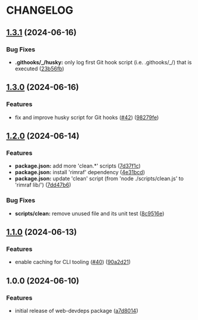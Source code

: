# CHANGELOG

## [1.3.1](https://github.com/dustin-ruetz/web-devdeps/compare/v1.3.0...v1.3.1) (2024-06-16)

### Bug Fixes

* **.githooks/_/husky:** only log first Git hook script (i.e. .githooks/_/) that is executed ([23b56fb](https://github.com/dustin-ruetz/web-devdeps/commit/23b56fbf63470d868ad7510b44d4ef08faf8a459))

## [1.3.0](https://github.com/dustin-ruetz/web-devdeps/compare/v1.2.0...v1.3.0) (2024-06-16)

### Features

* fix and improve husky script for Git hooks ([#42](https://github.com/dustin-ruetz/web-devdeps/issues/42)) ([98279fe](https://github.com/dustin-ruetz/web-devdeps/commit/98279fe1434349c1b94df17da6fd61c2bc295552))

## [1.2.0](https://github.com/dustin-ruetz/web-devdeps/compare/v1.1.0...v1.2.0) (2024-06-14)

### Features

* **package.json:** add more 'clean.*' scripts ([7d37f1c](https://github.com/dustin-ruetz/web-devdeps/commit/7d37f1c0b41365b2267904408b41713639d238c6))
* **package.json:** install 'rimraf' dependency ([4e31bcd](https://github.com/dustin-ruetz/web-devdeps/commit/4e31bcdadf69a5d438d3cf457d669feba34989ba))
* **package.json:** update 'clean' script (from 'node ./scripts/clean.js' to 'rimraf lib/') ([7dd47b6](https://github.com/dustin-ruetz/web-devdeps/commit/7dd47b66c607fb810d8a2c4458442a56b7e06925))

### Bug Fixes

* **scripts/clean:** remove unused file and its unit test ([8c9516e](https://github.com/dustin-ruetz/web-devdeps/commit/8c9516e10d0709e8ae3ed5f4b85c60026beecda4))

## [1.1.0](https://github.com/dustin-ruetz/web-devdeps/compare/v1.0.0...v1.1.0) (2024-06-13)

### Features

* enable caching for CLI tooling ([#40](https://github.com/dustin-ruetz/web-devdeps/issues/40)) ([90a2d21](https://github.com/dustin-ruetz/web-devdeps/commit/90a2d21fed349efef00f0858ed0eecb754eb5d15))

## 1.0.0 (2024-06-10)

### Features

* initial release of web-devdeps package ([a7d8014](https://github.com/dustin-ruetz/web-devdeps/commit/a7d801462c69e3abd2809a6ef4c80ab20b2cb20c))
